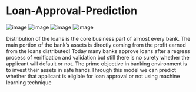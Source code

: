 # Loan-Approval-Prediction

![image](https://user-images.githubusercontent.com/30231223/118370934-ab2e7500-b5c7-11eb-9c1e-bcac9a9d7964.png) ![image](https://user-images.githubusercontent.com/30231223/118371014-0d877580-b5c8-11eb-8fc0-4c1e2f886ba7.png) 
![image](https://user-images.githubusercontent.com/30231223/118371019-137d5680-b5c8-11eb-9405-4b606bb61b9f.png) ![image](https://user-images.githubusercontent.com/30231223/118371023-18420a80-b5c8-11eb-9feb-40206c1e92b2.png)

Distribution of the loans is the core business part of almost every bank. The main portion of the bank’s assets is directly coming from the profit earned from the loans distributed! Today many banks approve loans after a regress process of verification and validation but still there is no surety whether the applicant will default or not. The prime objective in banking environment is to invest their assets in safe hands.Through this model we can predict whether that applicant is eligible for loan approval or not using machine learning technique

